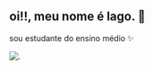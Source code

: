 ## oi!!, meu nome é Iago. 🙂
sou estudante do ensino médio ✨






![.](https://media1.tenor.com/m/dEfkgDsugLIAAAAC/thumbs-up-baby.gif)
